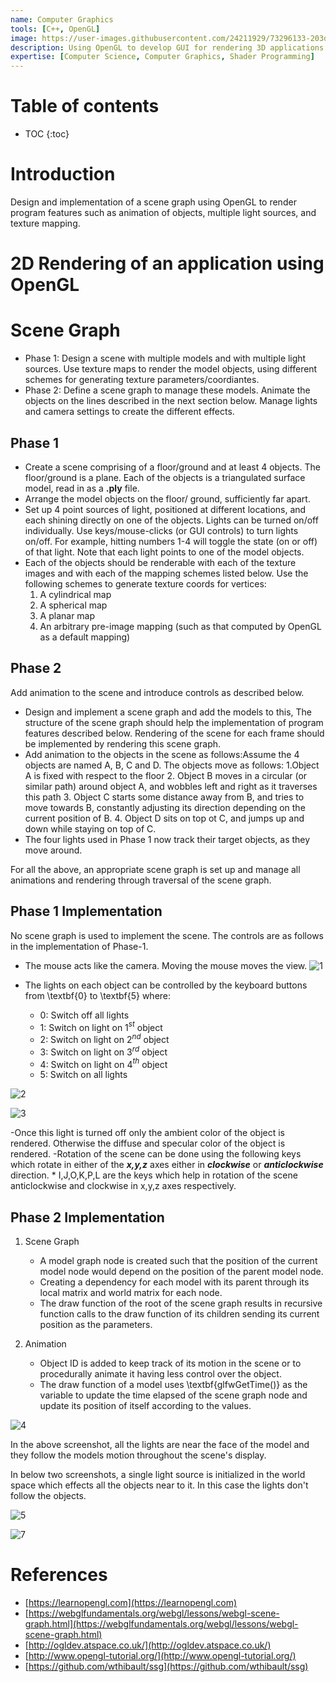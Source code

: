```yaml
---
name: Computer Graphics
tools: [C++, OpenGL]
image: https://user-images.githubusercontent.com/24211929/73296133-203d3600-422f-11ea-97c6-5e7c3b5de993.gif
description: Using OpenGL to develop GUI for rendering 3D applications and animation.
expertise: [Computer Science, Computer Graphics, Shader Programming]
---
```


# Table of contents 

* TOC
{:toc}


# Introduction 
Design and implementation of a scene graph using OpenGL to render program features such as animation of objects, multiple light sources, and texture mapping.

# 2D Rendering of an application using OpenGL
<!-- 
#  3D Rendering Using MVC Architecture

Render a 3D scene using more than two objects in the scene. The objects will be rendered using their surface
meshes given in .ply file format.

![beethoven_model(1)](https://user-images.githubusercontent.com/24211929/54107033-04098e00-43fe-11e9-9055-62d5bbdd6024.png)
![beethoven_model(2)](https://user-images.githubusercontent.com/24211929/54107034-04a22480-43fe-11e9-8bb8-cef48b541ef1.png)

![beethoven_models(1)](https://user-images.githubusercontent.com/24211929/54107094-30250f00-43fe-11e9-9edc-ee9af4b41774.png)
![beethoven_models(2)](https://user-images.githubusercontent.com/24211929/54107095-30250f00-43fe-11e9-9047-caffd43c1fa4.png) -->

# Scene Graph

- Phase 1: Design a scene with multiple models and with multiple light sources. Use texture maps to render the model objects, using different schemes for generating texture parameters/coordiantes.
- Phase 2: Define a scene graph to manage these models. Animate the objects on the lines described in the next section below. Manage lights and camera settings to create the different effects.

## Phase 1
- Create a scene comprising of a floor/ground and at least 4 objects. The floor/ground is a plane. Each of the objects is a triangulated surface model, read in as a **.ply** file. 
- Arrange the model objects on the floor/ ground, sufficiently far apart. 
- Set up 4 point sources of light, positioned at different locations, and each shining directly on one of the objects. Lights can be turned on/off individually. Use keys/mouse-clicks (or GUI controls) to turn lights on/off. For example, hitting numbers 1-4 will toggle the state (on or off) of that light. Note that each light points to one of the model objects.
- Each of the objects should be renderable with each of the texture images and with each of the mapping schemes listed below. Use the following schemes to generate texture coords for vertices:
   1. A cylindrical map
   2. A spherical map
   3. A planar map
   4. An arbitrary pre-image mapping (such as that computed by OpenGL as a default mapping)
    
    
## Phase 2
Add animation to the scene and introduce controls as described below.
- Design and implement a scene graph and add the models to this, The structure of the scene graph should help the implementation of program features described below. Rendering of the scene for each frame should be implemented by rendering this scene graph.
- Add animation to the objects in the scene as follows:Assume the 4 objects are named A, B, C and D. The objects move as follows:
    1.Object A is fixed with respect to the floor
    2. Object B moves in a circular (or similar path) around object A, and wobbles left and right as it traverses this path
    3. Object C starts some distance away from B, and tries to move towards B, constantly adjusting its direction depending on the current position of B.
    4. Object D sits on top ot C, and jumps up and down while staying on top of C.
- The four lights used in Phase 1 now track their target objects, as they move around.

For all the above, an appropriate scene graph is set up and manage all animations and rendering through traversal of the scene graph.


## Phase 1 Implementation
No scene graph is used to implement the scene. The controls are as follows in the implementation of Phase-1.
- The mouse acts like the camera. Moving the mouse moves the view.
![1](https://user-images.githubusercontent.com/24211929/130899582-75eb7232-e872-4c29-9965-c1f5f57a1721.png)
    
 - The lights on each object can be controlled by the keyboard buttons from \textbf{0} to \textbf{5} where: 
    * 0: Switch off all lights
    * 1: Switch on light on 1$^{st}$ object
    * 2: Switch on light on 2$^{nd}$ object
    * 3: Switch on light on 3$^{rd}$ object
    * 4: Switch on light on 4$^{th}$ object
    * 5: Switch on all lights


![2](https://user-images.githubusercontent.com/24211929/130899580-7c5e3676-5cb8-46d6-ac5d-cdf325356530.png)
    
![3](https://user-images.githubusercontent.com/24211929/130899579-c7cc5508-bd0b-41b2-827b-9deb352561c3.png)

    
  -Once this light is turned off only the ambient color of the object is rendered. Otherwise the diffuse and specular color of the object is rendered.
  -Rotation of the scene can be done using the following keys which rotate in either of the ***x,y,z*** axes either in ***clockwise*** or ***anticlockwise*** direction.
    * I,J,O,K,P,L are the keys which help in rotation of the scene anticlockwise and clockwise in x,y,z axes respectively.
    
## Phase 2 Implementation

1. Scene Graph
    - A model graph node is created such that the position of the current model node would depend on the position of the parent model node.
    - Creating a dependency for each model with its parent through its local matrix and world matrix for each node.
    - The draw function of the root of the scene graph results in recursive function calls to the draw function of its children sending its current position as the parameters.
    
    
2. Animation
    - Object ID is added to keep track of its motion in the scene or to procedurally animate it having less control over the object.
    - The draw function of a model uses \textbf{glfwGetTime()} as the variable to update the time elapsed of the scene graph node and update its position of itself according to the values.

![4](https://user-images.githubusercontent.com/24211929/130899578-cc7ab5d1-80f1-4193-a804-34c09d076453.png)
    
In the above screenshot, all the lights are near the face of the model and they follow the models motion throughout the scene's display.

In below two screenshots, a single light source is initialized in the world space which effects all the objects near to it. In this case the lights don't follow the objects.
    
![5](https://user-images.githubusercontent.com/24211929/130899577-03d02fbe-83a1-400d-af17-6d5d8d4b6fe8.png)

![7](https://user-images.githubusercontent.com/24211929/130899569-6902a9b6-3f62-4cfe-9c98-44f9b49200c9.png)

# References

- [https://learnopengl.com](https://learnopengl.com)
- [https://webglfundamentals.org/webgl/lessons/webgl-scene-graph.html](https://webglfundamentals.org/webgl/lessons/webgl-scene-graph.html)
- [http://ogldev.atspace.co.uk/](http://ogldev.atspace.co.uk/)
- [http://www.opengl-tutorial.org/](http://www.opengl-tutorial.org/)
- [https://github.com/wthibault/ssg](https://github.com/wthibault/ssg)
